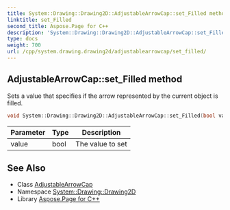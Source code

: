 ```yaml
---
title: System::Drawing::Drawing2D::AdjustableArrowCap::set_Filled method
linktitle: set_Filled
second_title: Aspose.Page for C++
description: 'System::Drawing::Drawing2D::AdjustableArrowCap::set_Filled method. Sets a value that specifies if the arrow represented by the current object is filled in C++.'
type: docs
weight: 700
url: /cpp/system.drawing.drawing2d/adjustablearrowcap/set_filled/
---
```

## AdjustableArrowCap::set_Filled method


Sets a value that specifies if the arrow represented by the current object is filled.

```cpp
void System::Drawing::Drawing2D::AdjustableArrowCap::set_Filled(bool value)
```


| Parameter | Type | Description |
| --- | --- | --- |
| value | bool | The value to set |

## See Also

* Class [AdjustableArrowCap](../)
* Namespace [System::Drawing::Drawing2D](../../)
* Library [Aspose.Page for C++](../../../)
